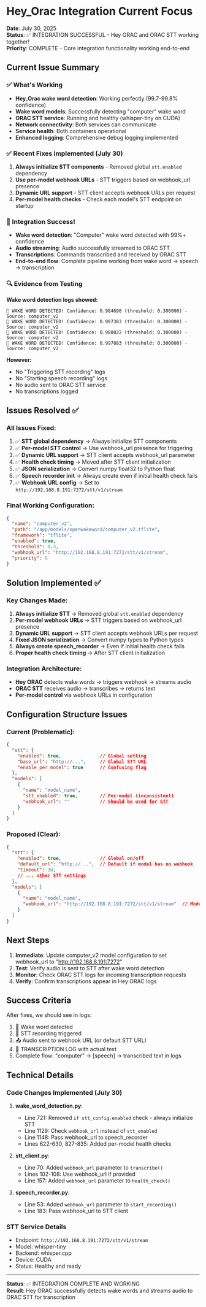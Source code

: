 # Hey_Orac Integration Current Focus

**Date**: July 30, 2025  
**Status**: ✅ INTEGRATION SUCCESSFUL - Hey ORAC and ORAC STT working together!  
**Priority**: COMPLETE - Core integration functionality working end-to-end

## Current Issue Summary

### ✅ What's Working
- **Hey_Orac wake word detection**: Working perfectly (99.7-99.8% confidence)
- **Wake word models**: Successfully detecting "computer" wake word
- **ORAC STT service**: Running and healthy (whisper-tiny on CUDA)
- **Network connectivity**: Both services can communicate
- **Service health**: Both containers operational
- **Enhanced logging**: Comprehensive debug logging implemented

### ✅ Recent Fixes Implemented (July 30)
1. **Always initialize STT components** - Removed global `stt.enabled` dependency
2. **Use per-model webhook URLs** - STT triggers based on webhook_url presence
3. **Dynamic URL support** - STT client accepts webhook URLs per request
4. **Per-model health checks** - Check each model's STT endpoint on startup

### 🎉 Integration Success!
- **Wake word detection**: "Computer" wake word detected with 99%+ confidence
- **Audio streaming**: Audio successfully streamed to ORAC STT
- **Transcriptions**: Commands transcribed and received by ORAC STT
- **End-to-end flow**: Complete pipeline working from wake word → speech → transcription

### 🔍 Evidence from Testing

**Wake word detection logs showed:**
```
🎯 WAKE WORD DETECTED! Confidence: 0.984698 (threshold: 0.300000) - Source: computer_v2
🎯 WAKE WORD DETECTED! Confidence: 0.997383 (threshold: 0.300000) - Source: computer_v2
🎯 WAKE WORD DETECTED! Confidence: 0.980022 (threshold: 0.300000) - Source: computer_v2
🎯 WAKE WORD DETECTED! Confidence: 0.997883 (threshold: 0.300000) - Source: computer_v2
```

**However:**
- No "Triggering STT recording" logs
- No "Starting speech recording" logs
- No audio sent to ORAC STT service
- No transcriptions logged

## Issues Resolved ✅

### All Issues Fixed:
1. ✅ **STT global dependency** → Always initialize STT components
2. ✅ **Per-model STT control** → Use webhook_url presence for triggering
3. ✅ **Dynamic URL support** → STT client accepts webhook_url parameter
4. ✅ **Health check timing** → Moved after STT client initialization
5. ✅ **JSON serialization** → Convert numpy float32 to Python float
6. ✅ **Speech recorder init** → Always create even if initial health check fails
7. ✅ **Webhook URL config** → Set to `http://192.168.8.191:7272/stt/v1/stream`

### Final Working Configuration:
```json
{
  "name": "computer_v2",
  "path": "/app/models/openwakeword/computer_v2.tflite",
  "framework": "tflite",
  "enabled": true,
  "threshold": 0.3,
  "webhook_url": "http://192.168.8.191:7272/stt/v1/stream",
  "priority": 6
}
```

## Solution Implemented ✅

### Key Changes Made:
1. **Always initialize STT** → Removed global `stt.enabled` dependency
2. **Per-model webhook URLs** → STT triggers based on webhook_url presence
3. **Dynamic URL support** → STT client accepts webhook URLs per request
4. **Fixed JSON serialization** → Convert numpy types to Python types
5. **Always create speech_recorder** → Even if initial health check fails
6. **Proper health check timing** → After STT client initialization

### Integration Architecture:
- **Hey ORAC** detects wake words → triggers webhook → streams audio
- **ORAC STT** receives audio → transcribes → returns text
- **Per-model control** via webhook URLs in configuration

## Configuration Structure Issues

### Current (Problematic):
```json
{
  "stt": {
    "enabled": true,              // Global setting
    "base_url": "http://...",     // Global STT URL
    "enable_per_model": true      // Confusing flag
  },
  "models": [
    {
      "name": "model_name",
      "stt_enabled": true,        // Per-model (inconsistent)
      "webhook_url": ""           // Should be used for STT
    }
  ]
}
```

### Proposed (Clear):
```json
{
  "stt": {
    "enabled": true,              // Global on/off
    "default_url": "http://...",  // Default if model has no webhook
    "timeout": 30,
    // ... other STT settings
  },
  "models": [
    {
      "name": "model_name",
      "webhook_url": "http://192.168.8.191:7272/stt/v1/stream"  // Model-specific endpoint
    }
  ]
}
```

## Next Steps

1. **Immediate**: Update computer_v2 model configuration to set webhook_url to "http://192.168.8.191:7272"
2. **Test**: Verify audio is sent to STT after wake word detection
3. **Monitor**: Check ORAC STT logs for incoming transcription requests
4. **Verify**: Confirm transcriptions appear in Hey ORAC logs

## Success Criteria

After fixes, we should see in logs:
1. 🎯 Wake word detected
2. 🎤 STT recording triggered
3. 📤 Audio sent to webhook URL (or default STT URL)
4. 📝 TRANSCRIPTION LOG with actual text
5. Complete flow: "computer" → [speech] → transcribed text in logs

## Technical Details

### Code Changes Implemented (July 30)
1. **wake_word_detection.py**:
   - Line 721: Removed `if stt_config.enabled` check - always initialize STT
   - Line 1129: Check `webhook_url` instead of `stt_enabled`
   - Line 1148: Pass webhook_url to speech_recorder
   - Lines 622-630, 827-835: Added per-model health checks

2. **stt_client.py**:
   - Line 70: Added `webhook_url` parameter to `transcribe()`
   - Lines 102-108: Use webhook_url if provided
   - Line 157: Added `webhook_url` parameter to `health_check()`

3. **speech_recorder.py**:
   - Line 53: Added `webhook_url` parameter to `start_recording()`
   - Line 183: Pass webhook_url to STT client

### STT Service Details
- Endpoint: `http://192.168.8.191:7272/stt/v1/stream`
- Model: whisper-tiny
- Backend: whisper.cpp
- Device: CUDA
- Status: Healthy and ready

---

**Status**: ✅ INTEGRATION COMPLETE AND WORKING  
**Result**: Hey ORAC successfully detects wake words and streams audio to ORAC STT for transcription